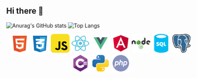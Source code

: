## Hi there 👋

![Anurag's GitHub stats](https://github-readme-stats.vercel.app/api?username=GabrielRasf&show_icons=true&theme=transparent)
![Top Langs](https://github-readme-stats.vercel.app/api/top-langs/?username=GabrielRasf&layout=compact&bg_color=#0D1117&text_color=FFFFFF&icon_color=FF6347)
<div align="center">
  <img src="logos/html.svg" alt="Logo HTML" width="50" height="50">
  <img src="logos/css.svg" alt="Logo CSS" width="50" height="50">
  <img src="logos/javascript.svg" alt="Logo JavaScript" width="50" height="50">
  <img src="logos/react.svg" alt="Logo React" width="50" height="50">
  <img src="logos/vue.svg" alt="Logo Vue.js" width="50" height="50">
  <img src="logos/angular.svg" alt="Logo Angular" width="50" height="50">
  <img src="logos/node.svg" alt="Logo Node.js" width="50" height="50">
  <img src="logos/sql.svg" alt="Logo SQL" width="50" height="50">
  <img src="logos/postgresql.svg" alt="Logo PostgreSQL" width="50" height="50">
  <img src="logos/csharp.svg" alt="Logo C#" width="50" height="50">
  <img src="logos/python.svg" alt="Logo Python" width="50" height="50">
  <img src="logos/php.svg" alt="Logo PHP" width="50" height="50">
</div>
